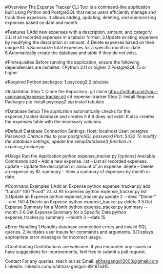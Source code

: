 #Overview
The Expense Tracker CLI Tool is a command-line application built using Python and PostgreSQL that helps users efficiently manage and track their expenses. It allows adding, updating, deleting, and summarizing expenses based on date and month.

#Features
1.Add new expenses with a description, amount, and category.
2.List all recorded expenses in a tabular format.
3.Update existing expenses by modifying the description or amount.
4.Delete expenses based on their unique ID.
5.Summarize total expenses for a specific month or date.
6.Automatically create the database and table if they do not exist.

#Prerequisites
Before running the application, ensure the following dependencies are installed:
1.Python 3.11 or higher
2.PostgreSQL 15 or higher

#Required Python packages:
1.psycopg2
2.tabulate

#Installation
Step 1: Clone the Repository: 
    git clone https://github.com/your-username/expense-tracker.git
    cd expense-tracker
Step 2: Install Required Packages
  pip install psycopg2
  pip install tabulate
  
#Database Setup
The application automatically checks for the expense_tracker database and creates it if it does not exist. It also creates the expenses table with the necessary columns.

#Default Database Connection Settings:
Host: localhost
User: postgres
Password: *Chance this to your postgreSQL password*
Port: 5432
*To modify the database settings, update the setupDatabase() function in expense_tracker.py.*

#Usage
Run the Application
  python expense_tracker.py <command> [options]
Available Commands
  add – Add a new expense.
  list – List all recorded expenses.
  update – Update the description or amount of an expense.
  delete – Delete an expense by ID.
  summary – View a summary of expenses by month or date.

#Command Examples
1.Add an Expense
  python expense_tracker.py add "Lunch" 100 "Food"
2.List All Expenses
  python expense_tracker.py list
3.Update an Expense
  python expense_tracker.py update 2 --desc "Dinner" --amt 150
4.Delete an Expense
  python expense_tracker.py delete 3
5.Get Expense Summary for a Month
  python expense_tracker.py summary --month 3
6.Get Expense Summary for a Specific Date
  python expense_tracker.py summary --month 3 --date 15

#Error Handling
1.Handles database connection errors and invalid SQL queries.
2.Validates user inputs for commands and arguments.
3.Displays appropriate error messages for incorrect usage.

#Contributing
Contributions are welcome. If you encounter any issues or have suggestions for improvements, feel free to submit a pull request.

Contact
For any queries, reach out at:
Email: abhasganguli2003@gmail.com
LinkedIn: linkedin.com/in/abhas-ganguli-89187a315
